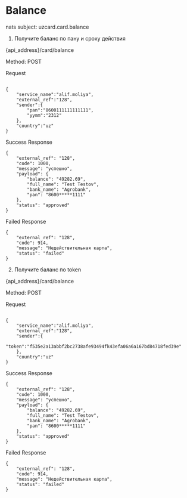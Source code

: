 # Balance

nats subject: uzcard.card.balance

1. Получите баланс по пану и сроку действия

{api_address}/card/balance

Method: POST

Request

```

{
    "service_name":"alif.moliya",
    "external_ref":"128",
    "sender":{
        "pan":"8600111111111111",
        "yymm":"2312"
    },
    "country":"uz"
}

```

Success Response

```
{
    "external_ref": "128",
    "code": 1000,
    "message": "успешно",
    "payload": {
        "balance": "49282.69",
        "full_name": "Test Testov",
        "bank_name": "Agrobank",
        "pan": "8600*****1111"
    },
    "status": "approved"
}

```

Failed Response

```
{
    "external_ref": "128",
    "code": 914,
    "message": "Недействительная карта",
    "status": "failed"
}

```


2. Получите баланс по token

{api_address}/card/balance

Method: POST

Request

```

{
    "service_name":"alif.moliya",
    "external_ref":"128",
    "sender":{
        "token":"f535e2a13abbf2bc2738afe93494fk43efa06a6a167bd84718fed39e"
    },
    "country":"uz"
}

```

Success Response

```
{
    "external_ref": "128",
    "code": 1000,
    "message": "успешно",
    "payload": {
        "balance": "49282.69",
        "full_name": "Test Testov",
        "bank_name": "Agrobank",
        "pan": "8600*****1111"
    },
    "status": "approved"
}

```

Failed Response

```
{
    "external_ref": "128",
    "code": 914,
    "message": "Недействительная карта",
    "status": "failed"
}

```

